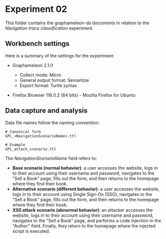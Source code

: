 # Experiment 02

This folder contains the graphameleon-ds documents in relation to the *Navigation trace classification* experiment.

## Workbench settings

Here is a summary of the settings for the experiment:

* Graphameleon 2.1.0
  - Collect mode: Micro
  - General output format: Semantize
  - Export format: Turtle syntax

* Firefox Browser 116.0.2 (64 bits) - Mozilla Firefox for Ubuntu

## Data capture and analysis

Data file names follow the naming convention:

```
# Canonical form
GPL_<NavigationScenarioName>.ttl

# Example
GPL_attack_scenario.ttl
```

The *NavigationScenarioName* field refers to:

* **Base scenario (normal behavior)**: a user accesses the website, logs in to their account using their username and password, navigates to the "Sell a Book" page, fills out the form, and then returns to the homepage where they find their book.
* **Alternative scenario (different behavior)**: a user accesses the website, logs in to their account using Single Sign-On (SSO), navigates to the "Sell a Book" page, fills out the form, and then returns to the homepage where they find their book.
* **XSS attack scenario (abnormal behavior)**: an attacker accesses the website, logs in to their account using their username and password, navigates to the "Sell a Book" page, and performs a code injection in the "Author" field. Finally, they return to the homepage where the injected script is executed.
